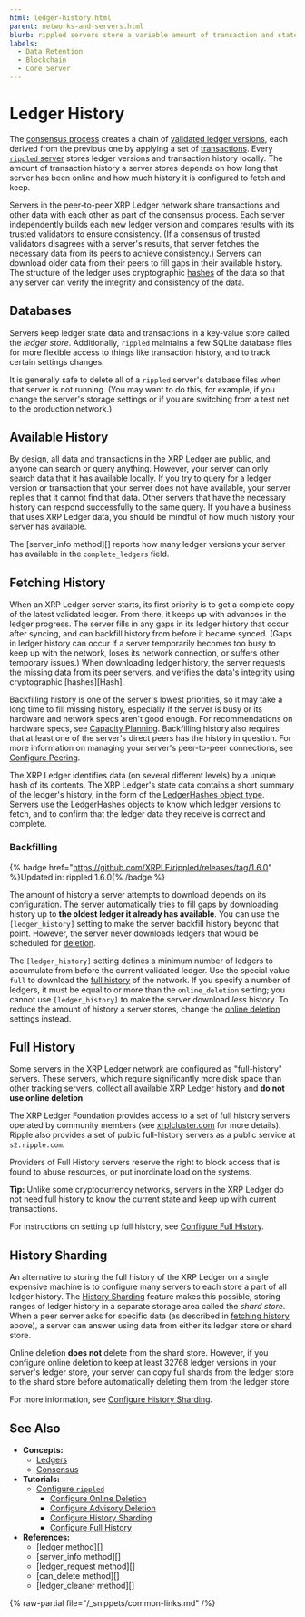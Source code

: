 ```yaml
---
html: ledger-history.html
parent: networks-and-servers.html
blurb: rippled servers store a variable amount of transaction and state history locally.
labels:
  - Data Retention
  - Blockchain
  - Core Server
---
```

# Ledger History

The [consensus process](../consensus-protocol/index.md) creates a chain of [validated ledger versions](../ledgers/index.md), each derived from the previous one by applying a set of [transactions](../transactions/index.md). Every [`rippled` server](index.md) stores ledger versions and transaction history locally. The amount of transaction history a server stores depends on how long that server has been online and how much history it is configured to fetch and keep.

Servers in the peer-to-peer XRP Ledger network share transactions and other data with each other as part of the consensus process. Each server independently builds each new ledger version and compares results with its trusted validators to ensure consistency. (If a consensus of trusted validators disagrees with a server's results, that server fetches the necessary data from its peers to achieve consistency.) Servers can download older data from their peers to fill gaps in their available history. The structure of the ledger uses cryptographic [hashes](../../references/protocol/data-types/basic-data-types.md#hashes) of the data so that any server can verify the integrity and consistency of the data.

## Databases

Servers keep ledger state data and transactions in a key-value store called the _ledger store_. Additionally, `rippled` maintains a few SQLite database files for more flexible access to things like transaction history, and to track certain settings changes.

It is generally safe to delete all of a `rippled` server's database files when that server is not running. (You may want to do this, for example, if you change the server's storage settings or if you are switching from a test net to the production network.)

## Available History

By design, all data and transactions in the XRP Ledger are public, and anyone can search or query anything. However, your server can only search data that it has available locally. If you try to query for a ledger version or transaction that your server does not have available, your server replies that it cannot find that data. Other servers that have the necessary history can respond successfully to the same query. If you have a business that uses XRP Ledger data, you should be mindful of how much history your server has available.

The [server_info method][] reports how many ledger versions your server has available in the `complete_ledgers` field.

## Fetching History

When an XRP Ledger server starts, its first priority is to get a complete copy of the latest validated ledger. From there, it keeps up with advances in the ledger progress. The server fills in any gaps in its ledger history that occur after syncing, and can backfill history from before it became synced. (Gaps in ledger history can occur if a server temporarily becomes too busy to keep up with the network, loses its network connection, or suffers other temporary issues.) When downloading ledger history, the server requests the missing data from its [peer servers](peer-protocol.md), and verifies the data's integrity using cryptographic [hashes][Hash].

Backfilling history is one of the server's lowest priorities, so it may take a long time to fill missing history, especially if the server is busy or its hardware and network specs aren't good enough. For recommendations on hardware specs, see [Capacity Planning](../../infrastructure/installation/capacity-planning.md). Backfilling history also requires that at least one of the server's direct peers has the history in question. For more information on managing your server's peer-to-peer connections, see [Configure Peering](../../infrastructure/configuration/peering/index.md).

The XRP Ledger identifies data (on several different levels) by a unique hash of its contents. The XRP Ledger's state data contains a short summary of the ledger's history, in the form of the [LedgerHashes object type](../../references/protocol/ledger-data/ledger-entry-types/ledgerhashes.md). Servers use the LedgerHashes objects to know which ledger versions to fetch, and to confirm that the ledger data they receive is correct and complete.


<a id="with-advisory-deletion"></a><!-- old anchor to this area -->
### Backfilling
{% badge href="https://github.com/XRPLF/rippled/releases/tag/1.6.0" %}Updated in: rippled 1.6.0{% /badge %}

The amount of history a server attempts to download depends on its configuration. The server automatically tries to fill gaps by downloading history up to **the oldest ledger it already has available**. You can use the `[ledger_history]` setting to make the server backfill history beyond that point. However, the server never downloads ledgers that would be scheduled for [deletion](../../infrastructure/configuration/data-retention/online-deletion.md).

The `[ledger_history]` setting defines a minimum number of ledgers to accumulate from before the current validated ledger. Use the special value `full` to download the [full history](#full-history) of the network. If you specify a number of ledgers, it must be equal to or more than the `online_deletion` setting; you cannot use `[ledger_history]` to make the server download _less_ history. To reduce the amount of history a server stores, change the [online deletion](../../infrastructure/configuration/data-retention/online-deletion.md) settings instead. <!-- STYLE_OVERRIDE: a number of -->



## Full History

Some servers in the XRP Ledger network are configured as "full-history" servers. These servers, which require significantly more disk space than other tracking servers, collect all available XRP Ledger history and **do not use online deletion**.

The XRP Ledger Foundation provides access to a set of full history servers operated by community members (see [xrplcluster.com](https://xrplcluster.com) for more details).
Ripple also provides a set of public full-history servers as a public service at `s2.ripple.com`. <!-- SPELLING_IGNORE: xrplcluster -->

Providers of Full History servers reserve the right to block access that is found to abuse resources, or put inordinate load on the systems.

**Tip:** Unlike some cryptocurrency networks, servers in the XRP Ledger do not need full history to know the current state and keep up with current transactions.

For instructions on setting up full history, see [Configure Full History](../../infrastructure/configuration/data-retention/configure-full-history.md).

## History Sharding

An alternative to storing the full history of the XRP Ledger on a single expensive machine is to configure many servers to each store a part of all ledger history. The [History Sharding](../../infrastructure/configuration/data-retention/history-sharding.md) feature makes this possible, storing ranges of ledger history in a separate storage area called the _shard store_. When a peer server asks for specific data (as described in [fetching history](#fetching-history) above), a server can answer using data from either its ledger store or shard store.

Online deletion **does not** delete from the shard store. However, if you configure online deletion to keep at least 32768 ledger versions in your server's ledger store, your server can copy full shards from the ledger store to the shard store before automatically deleting them from the ledger store.

For more information, see [Configure History Sharding](../../infrastructure/configuration/data-retention/configure-history-sharding.md).


## See Also

- **Concepts:**
    - [Ledgers](../ledgers/index.md)
    - [Consensus](../consensus-protocol/index.md)
- **Tutorials:**
    - [Configure `rippled`](../../infrastructure/configuration/index.md)
        - [Configure Online Deletion](../../infrastructure/configuration/data-retention/configure-online-deletion.md)
        - [Configure Advisory Deletion](../../infrastructure/configuration/data-retention/configure-advisory-deletion.md)
        - [Configure History Sharding](../../infrastructure/configuration/data-retention/configure-history-sharding.md)
        - [Configure Full History](../../infrastructure/configuration/data-retention/configure-full-history.md)
- **References:**
    - [ledger method][]
    - [server_info method][]
    - [ledger_request method][]
    - [can_delete method][]
    - [ledger_cleaner method][]

{% raw-partial file="/_snippets/common-links.md" /%}
